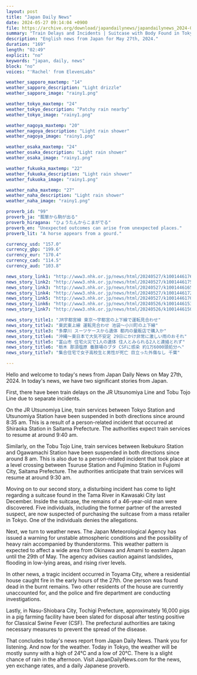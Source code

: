 ```yaml
---
layout: post
title: "Japan Daily News"
date: 2024-05-27 09:14:04 +0900
file: https://archive.org/download/japandailynews/japandailynews_2024-05-27.mp3
summary: "Train Delays and Incidents | Suitcase with Body Found in Tokyo, & more…"
description: "English news from Japan for May 27th, 2024."
duration: "169"
length: "02:49"
explicit: "no"
keywords: "japan, daily, news"
block: "no"
voices: "'Rachel' from ElevenLabs"

weather_sapporo_maxtemp: "14"
weather_sapporo_description: "Light drizzle"
weather_sapporo_image: "rainy1.png"

weather_tokyo_maxtemp: "24"
weather_tokyo_description: "Patchy rain nearby"
weather_tokyo_image: "rainy1.png"

weather_nagoya_maxtemp: "20"
weather_nagoya_description: "Light rain shower"
weather_nagoya_image: "rainy1.png"

weather_osaka_maxtemp: "24"
weather_osaka_description: "Light rain shower"
weather_osaka_image: "rainy1.png"

weather_fukuoka_maxtemp: "22"
weather_fukuoka_description: "Light rain shower"
weather_fukuoka_image: "rainy1.png"

weather_naha_maxtemp: "27"
weather_naha_description: "Light rain shower"
weather_naha_image: "rainy1.png"

proverb_id: "99"
proverb_ja: "瓢箪から駒が出る"
proverb_hiragana: "ひょうたんからこまがでる"
proverb_en: "Unexpected outcomes can arise from unexpected places."
proverb_lit: "A horse appears from a gourd."

currency_usd: "157.0"
currency_gbp: "199.6"
currency_eur: "170.4"
currency_cad: "114.5"
currency_aud: "103.8"

news_story_link1: "http://www3.nhk.or.jp/news/html/20240527/k10014461761000.html"
news_story_link2: "http://www3.nhk.or.jp/news/html/20240527/k10014461751000.html"
news_story_link3: "http://www3.nhk.or.jp/news/html/20240527/k10014461651000.html"
news_story_link4: "http://www3.nhk.or.jp/news/html/20240527/k10014461721000.html"
news_story_link5: "http://www3.nhk.or.jp/news/html/20240527/k10014461701000.html"
news_story_link6: "http://www3.nhk.or.jp/news/html/20240526/k10014461531000.html"
news_story_link7: "http://www3.nhk.or.jp/news/html/20240526/k10014461501000.html"

news_story_title1: "JR宇都宮線 東京～宇都宮の上下線で運転見合わせ"
news_story_title2: "東武東上線 運転見合わせ 池袋～小川町の上下線"
news_story_title3: "多摩川 スーツケースから遺体 都内の量販店で購入か"
news_story_title4: "沖縄～東日本で大気不安定 29日にかけ非常に激しい雨のおそれ"
news_story_title5: "富山市 住宅火災で1人の遺体 住人とみられる2人と連絡とれず"
news_story_title6: "栃木 那須塩原 養豚場のブタ CSFに感染 約1万6000頭処分へ"
news_story_title7: "集合住宅で女子高校生と男性が死亡 目立った外傷なし 千葉"

---
```


Hello and welcome to today's news from Japan Daily News on May 27th, 2024. In today's news, we have two significant stories from Japan.

First, there have been train delays on the JR Utsunomiya Line and Tobu Tojo Line due to separate incidents.

On the JR Utsunomiya Line, train services between Tokyo Station and Utsunomiya Station have been suspended in both directions since around 8:35 am. This is a result of a person-related incident that occurred at Shiraoka Station in Saitama Prefecture. The authorities expect train services to resume at around 9:40 am.

Similarly, on the Tobu Tojo Line, train services between Ikebukuro Station and Ogawamachi Station have been suspended in both directions since around 8 am. This is also due to a person-related incident that took place at a level crossing between Tsuruse Station and Fujimino Station in Fujiomi City, Saitama Prefecture. The authorities anticipate that train services will resume at around 9:30 am.

Moving on to our second story, a disturbing incident has come to light regarding a suitcase found in the Tama River in Kawasaki City last December. Inside the suitcase, the remains of a 46-year-old man were discovered. Five individuals, including the former partner of the arrested suspect, are now suspected of purchasing the suitcase from a mass retailer in Tokyo. One of the individuals denies the allegations.

Next, we turn to weather news. The Japan Meteorological Agency has issued a warning for unstable atmospheric conditions and the possibility of heavy rain accompanied by thunderstorms. This weather pattern is expected to affect a wide area from Okinawa and Amami to eastern Japan until the 29th of May. The agency advises caution against landslides, flooding in low-lying areas, and rising river levels.

In other news, a tragic incident occurred in Toyama City, where a residential house caught fire in the early hours of the 27th. One person was found dead in the burnt remains. Two other residents of the house are currently unaccounted for, and the police and fire department are conducting investigations.

Lastly, in Nasu-Shiobara City, Tochigi Prefecture, approximately 16,000 pigs in a pig farming facility have been slated for disposal after testing positive for Classical Swine Fever (CSF). The prefectural authorities are taking necessary measures to prevent the spread of the disease.

That concludes today's news report from Japan Daily News. Thank you for listening. And now for the weather. Today in Tokyo, the weather will be mostly sunny with a high of 24°C and a low of 20°C. There is a slight chance of rain in the afternoon.  Visit JapanDailyNews.com for the news, yen exchange rates, and a daily Japanese proverb.
